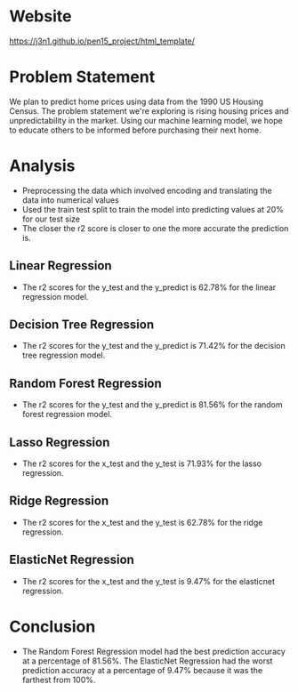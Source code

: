 # Website
https://j3n1.github.io/pen15_project/html_template/

# Problem Statement 
We plan to predict home prices using data from the 1990 US Housing Census. 
The problem statement we're exploring is rising housing prices and unpredictability in the market. Using our machine learning model, we hope to educate others to be informed before purchasing their next home.

# Analysis
- Preprocessing the data which involved encoding and translating the data into numerical values
- Used the train test split to train the model into predicting values at 20% for our test size
- The closer the r2 score is closer to one the more accurate the prediction is. 
## Linear Regression
- The r2 scores for the y_test and the y_predict is 62.78% for the linear regression model.
## Decision Tree Regression
- The r2 scores for the y_test and the y_predict is 71.42% for the decision tree regression model.
## Random Forest Regression
- The r2 scores for the y_test and the y_predict is 81.56% for the random forest regression model.
## Lasso Regression
- The r2 scores for the x_test and the y_test is 71.93% for the lasso regression.
## Ridge Regression
- The r2 scores for the x_test and the y_test is 62.78% for the ridge regression.
## ElasticNet Regression
- The r2 scores for the x_test and the y_test is 9.47% for the elasticnet regression.

# Conclusion
- The Random Forest Regression model had the best prediction accuracy at a percentage of 81.56%. The ElasticNet Regression had the worst prediction accuracy at a percentage of 9.47% because it was the farthest from 100%. 